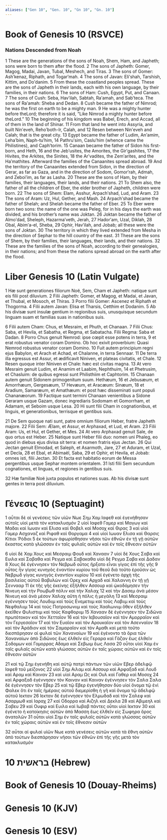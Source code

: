```yaml
---
aliases: ["Gen 10", "Gen. 10", "Gn 10", "Gn. 10"]
---
```



# Book of Genesis 10 (RSVCE)

### Nations Descended from Noah
1 These are the generations of the sons of Noah, Shem, Ham, and Japheth; sons were born to them after the flood.
2 The sons of Japheth: Gomer, Magog, Madai, Javan, Tubal, Meshech, and Tiras.
3 The sons of Gomer: Ashʹkenaz, Riphath, and Togarʹmah.
4 The sons of Javan: Eliʹshah, Tarshish, Kittim, and Doʹdanim.
5 From these the coastland peoples spread. These are the sons of Japheth in their lands, each with his own language, by their families, in their nations.
6 The sons of Ham: Cush, Egypt, Put, and Canaan.
7 The sons of Cush: Seba, Havʹilah, Sabtah, Raʹamah, and Sabʹteca. The sons of Raʹamah: Sheba and Dedan.
8 Cush became the father of Nimrod; he was the first on earth to be a mighty man.
9 He was a mighty hunter before theLord; therefore it is said, “Like Nimrod a mighty hunter before theLord.”
10 The beginning of his kingdom was Babel, Erech, and Accad, all of them in the land of Shinar.
11 From that land he went into Assyria, and built Ninʹeveh, Rehoʹboth-Ir, Calah, and
12 Resen between Ninʹeveh and Calah; that is the great city.
13 Egypt became the father of Ludim, Anʹamim, Lehaʹbim, Naph-tuʹhim,
14 Pathruʹsim, Casluʹhim (whence came the Philistines), and Caphʹtorim.
15 Canaan became the father of Sidon his first-born, and Heth,
16 and the Jebʹusites, the Amorites, the Girʹgashites,
17 the Hivites, the Arkites, the Sinites,
18 the Arʹvadites, the Zemʹarites, and the Haʹmathites. Afterward the families of the Canaanites spread abroad.
19 And the territory of the Canaanites extended from Sidon, in the direction of Gerar, as far as Gaza, and in the direction of Sodom, Gomorʹrah, Admah, and Zeboiʹim, as far as Lasha.
20 These are the sons of Ham, by their families, their languages, their lands, and their nations.
21 To Shem also, the father of all the children of Eber, the elder brother of Japheth, children were born.
22 The sons of Shem: Elam, Asshur, Arpachʹshad, Lud, and Aram.
23 The sons of Aram: Uz, Hul, Gether, and Mash.
24 Arpachʹshad became the father of Shelah; and Shelah became the father of Eber.
25 To Eber were born two sons: the name of the one was Peleg, for in his days the earth was divided, and his brother’s name was Joktan.
26 Joktan became the father of Almoʹdad, Sheleph, Hazarmaʹveth, Jerah,
27 Hadorʹam, Uzal, Diklah,
28 Obal, Abimʹa-el, Sheba,
29 Ophir, Havʹilah, and Jobab; all these were the sons of Joktan.
30 The territory in which they lived extended from Mesha in the direction of Sephar to the hill country of the east.
31 These are the sons of Shem, by their families, their languages, their lands, and their nations.
32 These are the families of the sons of Noah, according to their genealogies, in their nations; and from these the nations spread abroad on the earth after the flood.


# Liber Genesis 10 (Latin Vulgate)

1 Hæ sunt generationes filiorum Noë, Sem, Cham et Japheth: natique sunt eis filii post diluvium.
2 Filii Japheth: Gomer, et Magog, et Madai, et Javan, et Thubal, et Mosoch, et Thiras.
3 Porro filii Gomer: Ascenez et Riphath et Thogorma.
4 Filii autem Javan: Elisa et Tharsis, Cetthim et Dodanim.
5 Ab his divisæ sunt insulæ gentium in regionibus suis, unusquisque secundum linguam suam et familias suas in nationibus suis.

6 Filii autem Cham: Chus, et Mesraim, et Phuth, et Chanaan.
7 Filii Chus: Saba, et Hevila, et Sabatha, et Regma, et Sabatacha. Filii Regma: Saba et Dadan.
8 Porro Chus genuit Nemrod: ipse cœpit esse potens in terra,
9 et erat robustus venator coram Domino. Ob hoc exivit proverbium: Quasi Nemrod robustus venator coram Domino.
10 Fuit autem principium regni ejus Babylon, et Arach et Achad, et Chalanne, in terra Sennaar.
11 De terra illa egressus est Assur, et ædificavit Niniven, et plateas civitatis, et Chale.
12 Resen quoque inter Niniven et Chale: hæc est civitas magna.
13 At vero Mesraim genuit Ludim, et Anamim et Laabim, Nephthuim,
14 et Phetrusim, et Chasluim: de quibus egressi sunt Philisthiim et Caphtorim.
15 Chanaan autem genuit Sidonem primogenitum suum. Hethæum,
16 et Jebusæum, et Amorrhæum, Gergesæum,
17 Hevæum, et Aracæum: Sinæum,
18 et Aradium, Samaræum, et Amathæum: et post hæc disseminati sunt populi Chananæorum.
19 Factique sunt termini Chanaan venientibus a Sidone Geraram usque Gazam, donec ingrediaris Sodomam et Gomorrham, et Adamam, et Seboim usque Lesa.
20 Hi sunt filii Cham in cognationibus, et linguis, et generationibus, terrisque et gentibus suis.

21 De Sem quoque nati sunt, patre omnium filiorum Heber, fratre Japheth majore.
22 Filii Sem: Ælam, et Assur, et Arphaxad, et Lud, et Aram.
23 Filii Aram: Us, et Hul, et Gether, et Mes.
24 At vero Arphaxad genuit Sale, de quo ortus est Heber.
25 Natique sunt Heber filii duo: nomen uni Phaleg, eo quod in diebus ejus divisa sit terra: et nomen fratris ejus Jectan.
26 Qui Jectan genuit Elmodad, et Saleph, et Asarmoth, Jare,
27 et Aduram, et Uzal, et Decla,
28 et Ebal, et Abimaël, Saba,
29 et Ophir, et Hevila, et Jobab: omnes isti, filii Jectan.
30 Et facta est habitatio eorum de Messa pergentibus usque Sephar montem orientalem.
31 Isti filii Sem secundum cognationes, et linguas, et regiones in gentibus suis.

32 Hæ familiæ Noë juxta populos et nationes suas. Ab his divisæ sunt gentes in terra post diluvium.


# Γένεσις 10 (Septuagint)

1 αὗται δὲ αἱ γενέσεις τῶν υἱῶν Νωε Σημ Χαμ Ιαφεθ καὶ ἐγενήθησαν αὐτοῖς υἱοὶ μετὰ τὸν κατακλυσμόν
2 υἱοὶ Ιαφεθ Γαμερ καὶ Μαγωγ καὶ Μαδαι καὶ Ιωυαν καὶ Ελισα καὶ Θοβελ καὶ Μοσοχ καὶ Θιρας
3 καὶ υἱοὶ Γαμερ Ασχαναζ καὶ Ριφαθ καὶ Θοργαμα
4 καὶ υἱοὶ Ιωυαν Ελισα καὶ Θαρσις Κίτιοι Ῥόδιοι
5 ἐκ τούτων ἀφωρίσθησαν νῆσοι τῶν ἐθνῶν ἐν τῇ γῇ αὐτῶν ἕκαστος κατὰ γλῶσσαν ἐν ταῖς φυλαῖς αὐτῶν καὶ ἐν τοῖς ἔθνεσιν αὐτῶν

6 υἱοὶ δὲ Χαμ Χους καὶ Μεσραιμ Φουδ καὶ Χανααν
7 υἱοὶ δὲ Χους Σαβα καὶ Ευιλα καὶ Σαβαθα καὶ Ρεγμα καὶ Σαβακαθα υἱοὶ δὲ Ρεγμα Σαβα καὶ Δαδαν
8 Χους δὲ ἐγέννησεν τὸν Νεβρωδ οὗτος ἤρξατο εἶναι γίγας ἐπὶ τῆς γῆς
9 οὗτος ἦν γίγας κυνηγὸς ἐναντίον κυρίου τοῦ θεοῦ διὰ τοῦτο ἐροῦσιν ὡς Νεβρωδ γίγας κυνηγὸς ἐναντίον κυρίου
10 καὶ ἐγένετο ἀρχὴ τῆς βασιλείας αὐτοῦ Βαβυλὼν καὶ Ορεχ καὶ Αρχαδ καὶ Χαλαννη ἐν τῇ γῇ Σεννααρ
11 ἐκ τῆς γῆς ἐκείνης ἐξῆλθεν Ασσουρ καὶ ᾠκοδόμησεν τὴν Νινευη καὶ τὴν Ροωβωθ πόλιν καὶ τὴν Χαλαχ
12 καὶ τὴν Δασεμ ἀνὰ μέσον Νινευη καὶ ἀνὰ μέσον Χαλαχ αὕτη ἡ πόλις ἡ μεγάλη
13 καὶ Μεσραιμ ἐγέννησεν τοὺς Λουδιιμ καὶ τοὺς Ενεμετιιμ καὶ τοὺς Λαβιιμ καὶ τοὺς Νεφθαλιιμ
14 καὶ τοὺς Πατροσωνιιμ καὶ τοὺς Χασλωνιιμ ὅθεν ἐξῆλθεν ἐκεῖθεν Φυλιστιιμ καὶ τοὺς Καφθοριιμ
15 Χανααν δὲ ἐγέννησεν τὸν Σιδῶνα πρωτότοκον καὶ τὸν Χετταῖον
16 καὶ τὸν Ιεβουσαῖον καὶ τὸν Αμορραῖον καὶ τὸν Γεργεσαῖον
17 καὶ τὸν Ευαῖον καὶ τὸν Αρουκαῖον καὶ τὸν Ασενναῖον
18 καὶ τὸν Ἀράδιον καὶ τὸν Σαμαραῖον καὶ τὸν Αμαθι καὶ μετὰ τοῦτο διεσπάρησαν αἱ φυλαὶ τῶν Χαναναίων
19 καὶ ἐγένοντο τὰ ὅρια τῶν Χαναναίων ἀπὸ Σιδῶνος ἕως ἐλθεῖν εἰς Γεραρα καὶ Γάζαν ἕως ἐλθεῖν Σοδομων καὶ Γομορρας Αδαμα καὶ Σεβωιμ ἕως Λασα
20 οὗτοι υἱοὶ Χαμ ἐν ταῖς φυλαῖς αὐτῶν κατὰ γλώσσας αὐτῶν ἐν ταῖς χώραις αὐτῶν καὶ ἐν τοῖς ἔθνεσιν αὐτῶν

21 καὶ τῷ Σημ ἐγενήθη καὶ αὐτῷ πατρὶ πάντων τῶν υἱῶν Εβερ ἀδελφῷ Ιαφεθ τοῦ μείζονος
22 υἱοὶ Σημ Αιλαμ καὶ Ασσουρ καὶ Αρφαξαδ καὶ Λουδ καὶ Αραμ καὶ Καιναν
23 καὶ υἱοὶ Αραμ Ως καὶ Ουλ καὶ Γαθερ καὶ Μοσοχ
24 καὶ Αρφαξαδ ἐγέννησεν τὸν Καιναν καὶ Καιναν ἐγέννησεν τὸν Σαλα Σαλα δὲ ἐγέννησεν τὸν Εβερ
25 καὶ τῷ Εβερ ἐγενήθησαν δύο υἱοί ὄνομα τῷ ἑνὶ Φαλεκ ὅτι ἐν ταῖς ἡμέραις αὐτοῦ διεμερίσθη ἡ γῆ καὶ ὄνομα τῷ ἀδελφῷ αὐτοῦ Ιεκταν
26 Ιεκταν δὲ ἐγέννησεν τὸν Ελμωδαδ καὶ τὸν Σαλεφ καὶ Ασαρμωθ καὶ Ιαραχ
27 καὶ Οδορρα καὶ Αιζηλ καὶ Δεκλα
28 καὶ Αβιμεηλ καὶ Σαβευ
29 καὶ Ουφιρ καὶ Ευιλα καὶ Ιωβαβ πάντες οὗτοι υἱοὶ Ιεκταν
30 καὶ ἐγένετο ἡ κατοίκησις αὐτῶν ἀπὸ Μασση ἕως ἐλθεῖν εἰς Σωφηρα ὄρος ἀνατολῶν
31 οὗτοι υἱοὶ Σημ ἐν ταῖς φυλαῖς αὐτῶν κατὰ γλώσσας αὐτῶν ἐν ταῖς χώραις αὐτῶν καὶ ἐν τοῖς ἔθνεσιν αὐτῶν

32 αὗται αἱ φυλαὶ υἱῶν Νωε κατὰ γενέσεις αὐτῶν κατὰ τὰ ἔθνη αὐτῶν ἀπὸ τούτων διεσπάρησαν νῆσοι τῶν ἐθνῶν ἐπὶ τῆς γῆς μετὰ τὸν κατακλυσμόν


# 10 בראשית (Hebrew)


# Book of Genesis 10 (Douay-Rheims)


# Genesis 10 (KJV)


# Genesis 10 (ESV)

